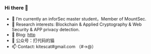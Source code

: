 ### Hi there 👋

<!--
**kitescat/kitescat** is a ✨ _special_ ✨ repository because its `README.md` (this file) appears on your GitHub profile.

Here are some ideas to get you started:

- 🔭 I’m currently working on ...
- 🌱 I’m currently learning ...
- 👯 I’m looking to collaborate on ...
- 🤔 I’m looking for help with ...
- 💬 Ask me about ...
- 📫 How to reach me: ...
- 😄 Pronouns: ...
- ⚡ Fun fact: ...
-->
- 🔭 I’m currently an inforSec master student，Member of MountSec.
- 🤔 Research interests: Blockchain & Applied Cryptography & Web Security & APP privacy detection.
- 💬 Blog: [http](https://kitescat.github.io/)
- 🌱 公众号：打代码的猫
- 📫 Contact: kitescat#gmail.com （#->@）
